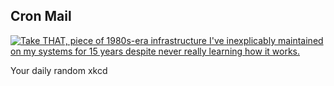 ## Cron Mail
[![Take THAT, piece of 1980s-era infrastructure I've inexplicably maintained on my systems for 15 years despite never really learning how it works.](https://imgs.xkcd.com/comics/cron_mail.png)](https://xkcd.com/1728/ "Take THAT, piece of 1980s-era infrastructure I've inexplicably maintained on my systems for 15 years despite never really learning how it works.")

Your daily random xkcd
